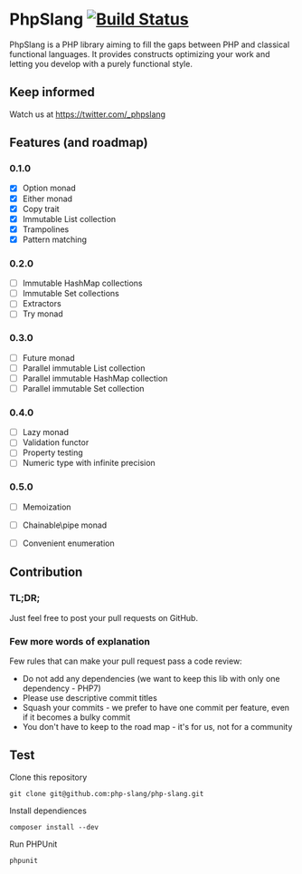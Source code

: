 # PhpSlang [![Build Status](https://api.travis-ci.org/php-slang/php-slang.svg?branch=master&style=flat-square)](https://travis-ci.org/php-slang/php-slang)

PhpSlang is a PHP library aiming to fill the gaps between PHP and classical functional languages.
It provides constructs optimizing your work and letting you develop with a purely functional style.

## Keep informed

Watch us at https://twitter.com/_phpslang

## Features (and roadmap)

### 0.1.0
 - [x] Option monad
 - [x] Either monad
 - [x] Copy trait
 - [x] Immutable List collection
 - [x] Trampolines
 - [x] Pattern matching

### 0.2.0 
 - [ ] Immutable HashMap collections
 - [ ] Immutable Set collections
 - [ ] Extractors
 - [ ] Try monad

### 0.3.0
 - [ ] Future monad
 - [ ] Parallel immutable List collection
 - [ ] Parallel immutable HashMap collection
 - [ ] Parallel immutable Set collection

### 0.4.0
 - [ ] Lazy monad
 - [ ] Validation functor
 - [ ] Property testing
 - [ ] Numeric type with infinite precision

### 0.5.0
 - [ ] Memoization
 - [ ] Chainable\pipe monad
 - [ ] Convenient enumeration


## Contribution

### TL;DR;

Just feel free to post your pull requests on GitHub.

### Few more words of explanation
Few rules that can make your pull request pass a code review:
 - Do not add any dependencies (we want to keep this lib with only one dependency - PHP7)
 - Please use descriptive commit titles
 - Squash your commits - we prefer to have one commit per feature, even if it becomes a bulky commit
 - You don't have to keep to the road map - it's for us, not for a community

## Test

Clone this repository
```
git clone git@github.com:php-slang/php-slang.git
```

Install dependiences
```
composer install --dev
```

Run PHPUnit
```
phpunit
```